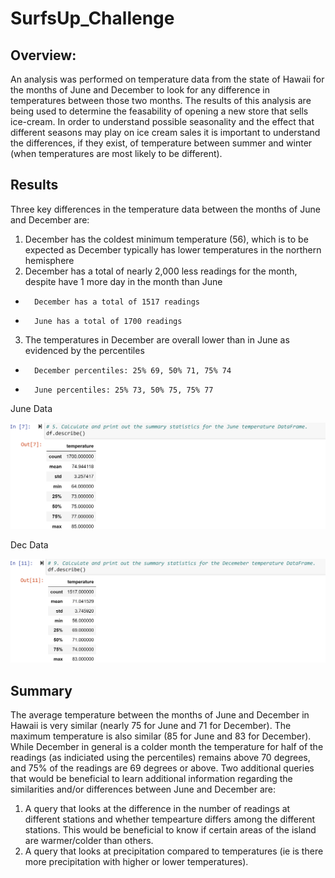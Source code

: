 # SurfsUp_Challenge

## Overview:
An analysis was performed on temperature data from the state of Hawaii for the months of June and December to look for any difference in temperatures between
those two months. The results of this analysis are being used to determine the feasability of opening a new store that sells ice-cream. In order to understand possible
seasonality and the effect that different seasons may play on ice cream sales it is important to understand the differences, if they exist, of temperature
between summer and winter (when temperatures are most likely to be different).

## Results
Three key differences in the temperature data between the months of June and December are:

1. December has the coldest minimum temperature (56), which is to be expected as December typically has lower temperatures in the northern hemisphere
2. December has a total of nearly 2,000 less readings for the month, despite have 1 more day in the month than June

-		December has a total of 1517 readings
-		June has a total of 1700 readings


3. The temperatures in December are overall lower than in June as evidenced by the percentiles

-  		December percentiles: 25% 69, 50% 71, 75% 74
-		June percentiles: 25% 73, 50% 75, 75% 77
June Data

![Page1](/Images/june_temp_data.png)

Dec Data

![Page2](/Images/dec_temp_data.png)

## Summary
The average temperature between the months of June and December in Hawaii is very similar (nearly 75 for June and 71 for December). The maximum temperature is also
similar (85 for June and 83 for December). While December in general is a colder month the temperature for half of the readings (as indiciated using the
percentiles) remains above 70 degrees, and 75% of the readings are 69 degrees or above. Two additional queries that would be beneficial to learn additional information
regarding the similarities and/or differences between June and December are:

1. A query that looks at the difference in the number of readings at different stations and whether tempearture differs among the different stations. This would be beneficial to know if certain areas of the island are warmer/colder than others.
2. A query that looks at precipitation compared to temperatures (ie is there more precipitation with higher or lower temperatures).

